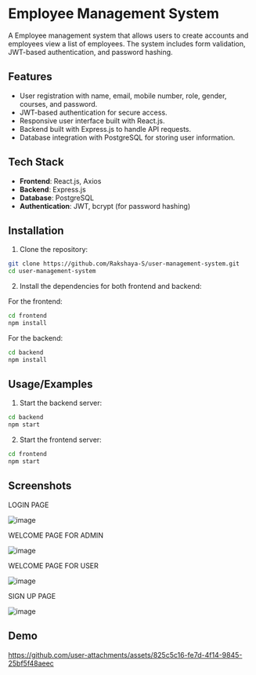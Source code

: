 
# Employee Management System

A Employee management system that allows users to create accounts and employees view a list of employees. The system includes form validation, JWT-based authentication, and password hashing.


## Features

- User registration with name, email, mobile number, role, gender, courses, and password.
- JWT-based authentication for secure access.
- Responsive user interface built with React.js.
- Backend built with Express.js to handle API requests.
- Database integration with PostgreSQL for storing user information.


## Tech Stack

- **Frontend**: React.js, Axios
- **Backend**: Express.js
- **Database**: PostgreSQL
- **Authentication**: JWT, bcrypt (for password hashing)


## Installation

1. Clone the repository:

```bash
git clone https://github.com/Rakshaya-S/user-management-system.git
cd user-management-system
```

2. Install the dependencies for both frontend and backend:

For the frontend:

```bash
cd frontend
npm install
```

For the backend:

```bash
cd backend
npm install
```
    
## Usage/Examples

1. Start the backend server:

```bash
cd backend
npm start
```

2. Start the frontend server:

```bash
cd frontend
npm start
```


## Screenshots
LOGIN PAGE

![image](https://github.com/user-attachments/assets/55c9a308-e10a-406e-9181-7b491cea2180)

WELCOME PAGE FOR ADMIN

![image](https://github.com/user-attachments/assets/22490741-c0f1-4ee9-b8f5-c34fda6ee090)

WELCOME PAGE FOR USER 

![image](https://github.com/user-attachments/assets/f75a2602-64da-4ed5-bdb5-075fd8047942)

SIGN UP PAGE

![image](https://github.com/user-attachments/assets/857727f6-e8b3-4bd3-bba3-4102d5a67036)


## Demo

https://github.com/user-attachments/assets/825c5c16-fe7d-4f14-9845-25bf5f48aeec

